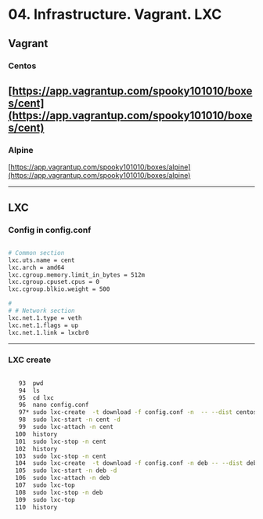 # 04. Infrastructure. Vagrant. LXC


## Vagrant


### Centos

[https://app.vagrantup.com/spooky101010/boxes/cent](https://app.vagrantup.com/spooky101010/boxes/cent)
---

### Alpine

[https://app.vagrantup.com/spooky101010/boxes/alpine](https://app.vagrantup.com/spooky101010/boxes/alpine)

---



## LXC


### Config in config.conf

```bash

# Common section
lxc.uts.name = cent
lxc.arch = amd64
lxc.cgroup.memory.limit_in_bytes = 512m
lxc.cgroup.cpuset.cpus = 0
lxc.cgroup.blkio.weight = 500

#
# # Network section
lxc.net.1.type = veth
lxc.net.1.flags = up
lxc.net.1.link = lxcbr0

```
---

### LXC create

```bash

   93  pwd
   94  ls
   95  cd lxc
   96  nano config.conf
   97* sudo lxc-create  -t download -f config.conf -n  -- --dist centos --release 7 --arch amd64
   98  sudo lxc-start -n cent -d
   99  sudo lxc-attach -n cent
  100  history
  101  sudo lxc-stop -n cent
  102  history
  103  sudo lxc-stop -n cent
  104  sudo lxc-create  -t download -f config.conf -n deb -- --dist debian --release buster --arch amd64
  105  sudo lxc-start -n deb -d
  106  sudo lxc-attach -n deb
  107  sudo lxc-top
  108  sudo lxc-stop -n deb
  109  sudo lxc-top
  110  history

```
